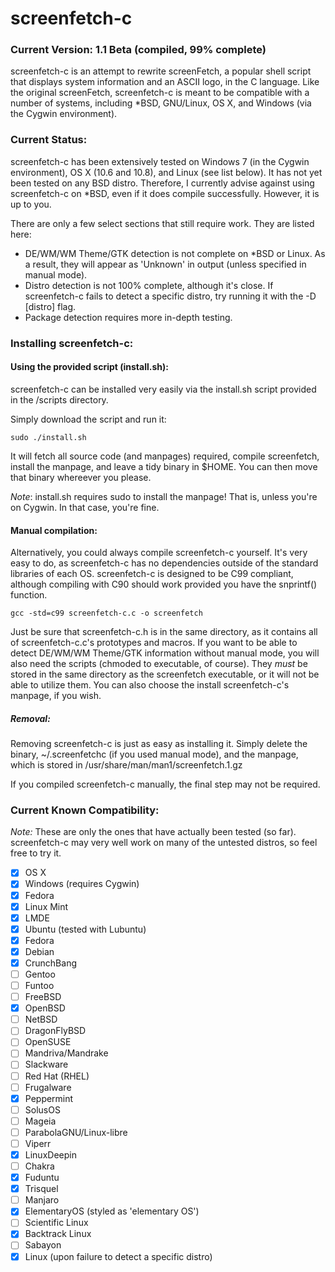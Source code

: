 screenfetch-c
=============

### Current Version: 1.1 Beta (compiled, 99% complete)

screenfetch-c is an attempt to rewrite screenFetch, a popular shell 
script that displays system information and an ASCII logo, in the C 
language.
Like the original screenFetch, screenfetch-c is meant to be compatible with a number of systems, including *BSD, GNU/Linux, OS X, and Windows (via the Cygwin environment).

### Current Status:
screenfetch-c has been extensively tested on Windows 7 (in the Cygwin environment), OS X (10.6 and 10.8), and Linux (see list below).
It has not yet been tested on any BSD distro. Therefore, I currently advise against using screenfetch-c on *BSD, even if it does compile successfully. However, it is up to you.

There are only a few select sections that still require work. They are listed here:
- DE/WM/WM Theme/GTK detection is not complete on *BSD or Linux. As a result, they will appear as 'Unknown' in output (unless specified in manual mode).
- Distro detection is not 100% complete, although it's close. If screenfetch-c fails to detect a specific distro, try running it with the -D [distro] flag.
- Package detection requires more in-depth testing.

### Installing screenfetch-c:

#### Using the provided script (install.sh):
screenfetch-c can be installed very easily via the install.sh script provided in the /scripts directory.

Simply download the script and run it:
```
sudo ./install.sh
```

It will fetch all source code (and manpages) required, compile screenfetch, install the manpage, and leave a tidy binary in $HOME. You can then move that binary whereever you please.

_Note_: install.sh requires sudo to install the manpage! That is, unless you're on Cygwin. In that case, you're fine.

#### Manual compilation:
Alternatively, you could always compile screenfetch-c yourself. It's very easy to do, as 
screenfetch-c has no dependencies outside of the standard libraries of each OS.
screenfetch-c is designed to be C99 compliant, although compiling with C90 should work provided
you have the snprintf() function.

```
gcc -std=c99 screenfetch-c.c -o screenfetch
```

Just be sure that screenfetch-c.h is in the same directory, as it contains all of 
screenfetch-c.c's prototypes and macros. If you want to be able to detect DE/WM/WM Theme/GTK information without manual mode, you will also need the scripts (chmoded to executable, of course). They _must_ be stored in the same directory as the screenfetch executable, or it will not be able to utilize them.
You can also choose the install screenfetch-c's manpage, if you wish.

##### Removal:
Removing screenfetch-c is just as easy as installing it.
Simply delete the binary, ~/.screenfetchc (if you used manual mode), and the manpage, which is stored in /usr/share/man/man1/screenfetch.1.gz

If you compiled screenfetch-c manually, the final step may not be required.

### Current Known Compatibility:

_Note:_ These are only the ones that have actually been tested (so far). screenfetch-c may very well work on many of the untested distros, so feel free to try it.

- [x] OS X
- [x] Windows (requires Cygwin)
- [x] Fedora
- [x] Linux Mint
- [x] LMDE
- [x] Ubuntu (tested with Lubuntu)
- [x] Fedora
- [x] Debian
- [x] CrunchBang
- [ ] Gentoo
- [ ] Funtoo
- [ ] FreeBSD
- [x] OpenBSD
- [ ] NetBSD
- [ ] DragonFlyBSD
- [ ] OpenSUSE
- [ ] Mandriva/Mandrake
- [ ] Slackware
- [ ] Red Hat (RHEL)
- [ ] Frugalware
- [x] Peppermint
- [ ] SolusOS
- [ ] Mageia
- [ ] ParabolaGNU/Linux-libre
- [ ] Viperr
- [x] LinuxDeepin
- [ ] Chakra
- [x] Fuduntu
- [x] Trisquel
- [ ] Manjaro
- [x] ElementaryOS (styled as 'elementary OS')
- [ ] Scientific Linux
- [x] Backtrack Linux
- [ ] Sabayon
- [x] Linux (upon failure to detect a specific distro)
